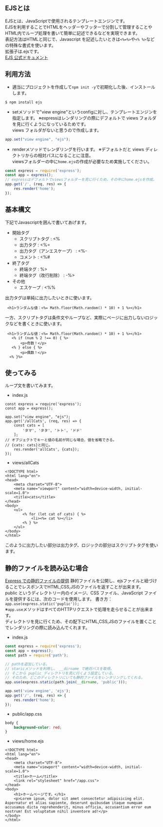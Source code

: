 ## EJSとは
EJSとは、JavaScriptで使用されるテンプレートエンジンです。   
EJSを利用することでHTMLをヘッダーやフッターで分割して管理することやHTML内でループ処理を書いて簡単に記述できるなどを実現できます。  
表記方法はHTMLと同じで、Javascript を記述したいときは`<%=%>`や`<% %>`などの特殊な書式を使います。  
拡張子は.ejsです。  
[EJS 公式ドキュメント](https://ejs.co/#install)

## 利用方法
- 適当にプロジェクトを作成して`npm init -y`で初期化した後、インストールします。
```
$ npm install ejs
```
- setメソッドで"view engine"というconfigに対し、テンプレートエンジンを指定します。
※expressはレンダリングの際にデフォルトで views フォルダを見に行くようになっているためです。  
views フォルダがないと思うので作成します。
```javascript
app.set("view engine", "ejs");
```
- renderメソッドでレンダリングを行います。
※デフォルトだと views ディレクトリからの相対パスになることに注意。  
viewsフォルダーの中に`home.ejs`の作成が必要なため実施してください。
```javascript
const express = require('express');
const app = express();
// expressはデフォルトでviewsフォルダーを見に行くため、その中にhome.ejsを作成。
app.get('/', (req, res) => {
    res.render('home');
});
```

## 基本構文
下記でJavascriptを囲んで書いてあげます。  
- 開始タグ
    - スクリプトタグ : <%
    - 出力タグ : <%=
    - 出力タグ（アンエスケープ） : <%-
    - コメント : <%#
- 終了タグ
    - 終端タグ : %>
    - 終端タグ（改行削除） : -%>
- その他
    - エスケープ : <%%

出力タグは単純に出力したいときに使います。  
```ejs
 <h1>ランダムな値：<%= Math.floor(Math.random() * 10) + 1 %></h1>
```
一方、スクリプトタグは条件文やループなど、実際にページに出力しないロジックなどを書くときに使います。  
 ```ejs
  <h1>ランダムな値：<%= Math.floor(Math.random() * 10) + 1 %></h1>
    <% if (num % 2 !== 0) { %>
        <p>奇数！</p>
    <% } else { %>
        <p>偶数！</p>
   <% }%>
```

## 使ってみる
ループ文を書いてみます。  
- index.js
```
const express = require('express');
const app = express();

app.set("view engine", "ejs");
app.get('/allCats', (req, res) => {
    const cats = [
        'タマ', 'タタ', 'トト', 'ドド'
    ];
// オブジェクトでキーと値の名前が同じな場合、値を省略できる。
// {cats: cats}と同じ。
    res.render('allCats', {cats});
});
```
- views/allCats
```ejs
<!DOCTYPE html>
<html lang="en">
<head>
    <meta charset="UTF-8">
    <meta name="viewport" content="width=device-width, initial-scale=1.0">
    <title>cats</title>
</head>
<body>
    <ul>
        <% for (let cat of cats) { %>
            <li><%= cat %></li>
        <% } %>
    </ul>
</body>
</html>
```
このように出力したい部分は出力タグ、ロジックの部分はスクリプトタグを使います。

## 静的ファイルを読み込む場合
[Express での静的ファイルの提供](https://expressjs.com/ja/starter/static-files.html)
静的ファイルを公開し、ejsファイルと紐づけることでレスポンスでHTML,CSS,JSのファイルを返すことが出来ます。  
public というディレクトリー内のイメージ、CSS ファイル、JavaScript ファイルを提供するには、次のコードを使用します。
書き方：`app.use(express.static('puplic'));`  
※`app.use`メソッドはすべてのHTTPリクエストで処理を走らせることが出来ます。  
ディレクトリを見に行くため、その配下にHTML,CSS,JSのファイルを置くことでレンダリングの際に読み込んでくれます。 
- index.js
```javascript
const express = require('express');
const app = express();
const path = require('path');

// pathを追加している。
// staricメソッドを利用し、 __dirname で絶対パスを取得。
// そこから puplic ディレクトリを見に行くよう設定している。
// そのため、どこのディレクトリにいても静的ファイルをレンタリングしてくれる。
app.use(express.static(path.join(__dirname, 'public')));

app.set('view engine', 'ejs');
app.get('/', (req, res) => {
    res.render('home');
});
```
- public/app.css
```css
body {
    background-color: red;
}
```
- views/home.ejs
```ejs
<!DOCTYPE html>
<html lang="en">
<head>
    <meta charset="UTF-8">
    <meta name="viewport" content="width=device-width, initial-scale=1.0">
    <title>ホーム</title>
    <link rel="stylesheet" href="/app.css">
</head>
<body>
    <h1>ホームページです。</h1>
    <p>Lorem ipsum, dolor sit amet consectetur adipisicing elit. Aspernatur et alias sapiente, deserunt quibusdam itaque numquam accusamus dicta reprehenderit, minus officia, accusantium error eum nostrum! Est voluptatum nihil inventore ad!</p>
</body>
</html>
```


